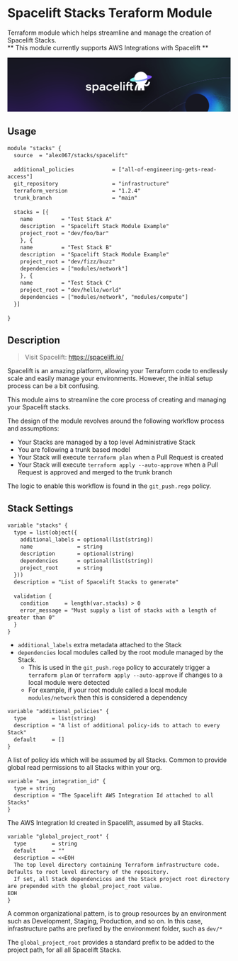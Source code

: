 # Spacelift Stacks Teraform Module

Terraform module which helps streamline and manage the creation of Spacelift Stacks.  
** This module currently supports AWS Integrations with Spacelift **

![](assets/banner.png)

## Usage

```hcl
module "stacks" {
  source  = "alex067/stacks/spacelift"

  additional_policies            = ["all-of-engineering-gets-read-access"]
  git_repository                 = "infrastructure"
  terraform_version              = "1.2.4"
  trunk_branch                   = "main"

  stacks = [{
    name         = "Test Stack A"
    description  = "Spacelift Stack Module Example"
    project_root = "dev/foo/bar"
    }, {
    name         = "Test Stack B"
    description  = "Spacelift Stack Module Example"
    project_root = "dev/fizz/buzz"
    dependencies = ["modules/network"]
    }, {
    name         = "Test Stack C"
    project_root = "dev/hello/world"
    dependencies = ["modules/network", "modules/compute"]
  }]

}
```

## Description

> Visit Spacelift: https://spacelift.io/ 

Spacelift is an amazing platform, allowing your Terraform code to endlessly scale and easily manage your environments. However, the initial setup process can be a bit confusing.

This module aims to streamline the core process of creating and managing your Spacelift stacks. 

The design of the module revolves around the following workflow process and assumptions:
* Your Stacks are managed by a top level Administrative Stack
* You are following a trunk based model
* Your Stack will execute ```terraform plan``` when a Pull Request is created
* Your Stack will execute ```terraform apply --auto-approve``` when a Pull Request is approved and merged to the trunk branch

The logic to enable this workflow is found in the ```git_push.rego``` policy.

## Stack Settings

```hcl
variable "stacks" {
  type = list(object({
    additional_labels = optional(list(string))
    name              = string
    description       = optional(string)
    dependencies      = optional(list(string))
    project_root      = string
  }))
  description = "List of Spacelift Stacks to generate"

  validation {
    condition     = length(var.stacks) > 0
    error_message = "Must supply a list of stacks with a length of greater than 0"
  }
}
```

* ```additional_labels``` extra metadata attached to the Stack
* ```dependencies``` local modules called by the root module managed by the Stack. 
  - This is used in the ```git_push.rego``` policy to accurately trigger a ```terraform plan``` or ```terraform apply --auto-approve``` if changes to a local module were detected
  - For example, if your root module called a local module ```modules/network``` then this is considered a dependency

```hcl
variable "additional_policies" {
  type        = list(string)
  description = "A list of additional policy-ids to attach to every Stack"
  default     = []
}
```

A list of policy ids which will be assumed by all Stacks. Common to provide global read permissions to all Stacks within your org.

```hcl
variable "aws_integration_id" {
  type = string 
  description = "The Spacelift AWS Integration Id attached to all Stacks"
}
```

The AWS Integration Id created in Spacelift, assumed by all Stacks.

```hcl
variable "global_project_root" {
  type        = string
  default     = ""
  description = <<EOH
  The top level directory containing Terraform infrastructure code. Defaults to root level directory of the repository. 
  If set, all Stack dependencices and the Stack project root directory are prepended with the global_project_root value.
EOH
}
```

A common organizational pattern, is to group resources by an environment such as Development, Staging, Production, and so on. In this case, infrastructure paths are prefixed by the environment folder, such as ```dev/*```

The ```global_project_root``` provides a standard prefix to be added to the project path, for all all Spacelift Stacks.